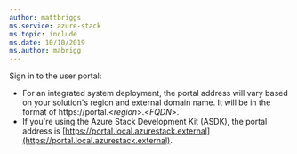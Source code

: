 ```yaml
---
author: mattbriggs
ms.service: azure-stack 
ms.topic: include
ms.date: 10/10/2019
ms.author: mabrigg
---
```


Sign in to the user portal: 

* For an integrated system deployment, the portal address will vary based on your solution's region and external domain name. It will be in the format of https://portal.&lt;*region*&gt;.&lt;*FQDN*&gt;.
* If you're using the Azure Stack Development Kit (ASDK), the portal address is [https://portal.local.azurestack.external](https://portal.local.azurestack.external).